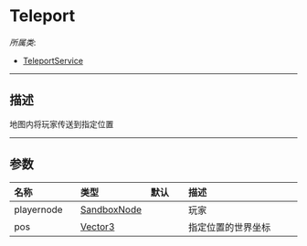 # Teleport

*所属类*:
* [TeleportService](/Api/Classes/GamePlay/TeleportService.md)
------------------------------------------------------------------------------------------
## 描述

地图内将玩家传送到指定位置

------------------------------------------------------------------------------------------
## 参数

|<div style="width:100px">名称</div>|<div style="width:100px">类型</div>|<div style="width:50px">默认</div>|<div style="width:350px">描述</div>|
|:---|:---|:---|:---|
|playernode|[SandboxNode](/Api/Classes/Base/SandboxNode.md)||玩家|
|pos|[Vector3](/Api/DataType/Vector3.md)||指定位置的世界坐标|
